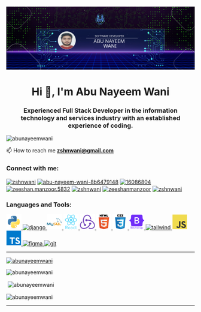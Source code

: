 ![logo](https://github.com/abunayeemwani/abunayeemwani/blob/main/banner.svg)

<h1 align="center">Hi 👋, I'm Abu Nayeem Wani</h1>
<h3 align="center">Experienced Full Stack Developer in the information technology and services industry with an established experience of coding.</h3>

<p align="left"> <img src="https://komarev.com/ghpvc/?username=abunayeemwani&label=Profile%20views&color=0e75b6&style=flat" alt="abunayeemwani" /> </p>

📫 How to reach me **zshnwani@gmail.com**

<h3 align="left">Connect with me:</h3>
<p align="left">
<a href="https://twitter.com/zshnwani" target="blank"><img align="center" src="https://raw.githubusercontent.com/rahuldkjain/github-profile-readme-generator/master/src/images/icons/Social/twitter.svg" alt="zshnwani" height="30" width="40" /></a>
<a href="https://linkedin.com/in/abu-nayeem-wani-8b6479148" target="blank"><img align="center" src="https://raw.githubusercontent.com/rahuldkjain/github-profile-readme-generator/master/src/images/icons/Social/linked-in-alt.svg" alt="abu-nayeem-wani-8b6479148" height="30" width="40" /></a>
<a href="https://stackoverflow.com/users/16086804" target="blank"><img align="center" src="https://raw.githubusercontent.com/rahuldkjain/github-profile-readme-generator/master/src/images/icons/Social/stack-overflow.svg" alt="16086804" height="30" width="40" /></a>
<a href="https://fb.com/zeeshan.manzoor.5832" target="blank"><img align="center" src="https://raw.githubusercontent.com/rahuldkjain/github-profile-readme-generator/master/src/images/icons/Social/facebook.svg" alt="zeeshan.manzoor.5832" height="30" width="40" /></a>
<a href="https://www.hackerrank.com/zshnwani" target="blank"><img align="center" src="https://raw.githubusercontent.com/rahuldkjain/github-profile-readme-generator/master/src/images/icons/Social/hackerrank.svg" alt="zshnwani" height="30" width="40" /></a>
<a href="https://www.leetcode.com/zeeshanmanzoor" target="blank"><img align="center" src="https://raw.githubusercontent.com/rahuldkjain/github-profile-readme-generator/master/src/images/icons/Social/leet-code.svg" alt="zeeshanmanzoor" height="30" width="40" /></a>
<a href="https://auth.geeksforgeeks.org/user/zshnwani" target="blank"><img align="center" src="https://raw.githubusercontent.com/rahuldkjain/github-profile-readme-generator/master/src/images/icons/Social/geeks-for-geeks.svg" alt="zshnwani" height="30" width="40" /></a>
</p>

<h3 align="left">Languages and Tools:</h3>
<p align="left"><a href="https://www.python.org" target="_blank" rel="noreferrer"> <img src="https://raw.githubusercontent.com/devicons/devicon/master/icons/python/python-original.svg" alt="python" width="40" height="40"/> </a> <a href="https://www.djangoproject.com/" target="_blank" rel="noreferrer"> <img src="https://cdn.worldvectorlogo.com/logos/django.svg" alt="django" width="40" height="40"/> </a> <a href="https://www.mysql.com/" target="_blank" rel="noreferrer"> <img src="https://raw.githubusercontent.com/devicons/devicon/master/icons/mysql/mysql-original-wordmark.svg" alt="mysql" width="40" height="40"/> </a> <a href="https://reactjs.org/" target="_blank" rel="noreferrer"> <img src="https://raw.githubusercontent.com/devicons/devicon/master/icons/react/react-original-wordmark.svg" alt="react" width="40" height="40"/> </a> <a href="https://redux.js.org" target="_blank" rel="noreferrer"> <img src="https://raw.githubusercontent.com/devicons/devicon/master/icons/redux/redux-original.svg" alt="redux" width="40" height="40"/> </a> <a href="https://www.w3.org/html/" target="_blank" rel="noreferrer"> <img src="https://raw.githubusercontent.com/devicons/devicon/master/icons/html5/html5-original-wordmark.svg" alt="html5" width="40" height="40"/> </a> <a href="https://www.w3schools.com/css/" target="_blank" rel="noreferrer"> <img src="https://raw.githubusercontent.com/devicons/devicon/master/icons/css3/css3-original-wordmark.svg" alt="css3" width="40" height="40"/> </a> <a href="https://getbootstrap.com" target="_blank" rel="noreferrer"> <img src="https://raw.githubusercontent.com/devicons/devicon/master/icons/bootstrap/bootstrap-plain-wordmark.svg" alt="bootstrap" width="40" height="40"/> </a> <a href="https://tailwindcss.com/" target="_blank" rel="noreferrer"> <img src="https://www.vectorlogo.zone/logos/tailwindcss/tailwindcss-icon.svg" alt="tailwind" width="40" height="40"/> </a> <a href="https://developer.mozilla.org/en-US/docs/Web/JavaScript" target="_blank" rel="noreferrer"> <img src="https://raw.githubusercontent.com/devicons/devicon/master/icons/javascript/javascript-original.svg" alt="javascript" width="40" height="40"/> </a> <a href="https://www.typescriptlang.org/" target="_blank" rel="noreferrer"> <img src="https://raw.githubusercontent.com/devicons/devicon/master/icons/typescript/typescript-original.svg" alt="typescript" width="40" height="40"/> </a> <a href="https://www.figma.com/" target="_blank" rel="noreferrer"> <img src="https://www.vectorlogo.zone/logos/figma/figma-icon.svg" alt="figma" width="40" height="40"/> </a> <a href="https://git-scm.com/" target="_blank" rel="noreferrer"> <img src="https://www.vectorlogo.zone/logos/git-scm/git-scm-icon.svg" alt="git" width="40" height="40"/> </a></p>

---

<p align="left"> <a href="https://github.com/ryo-ma/github-profile-trophy"><img src="https://github-profile-trophy.vercel.app/?username=abunayeemwani&theme=onedark&column=4&margin-w=10&margin-h=10" alt="abunayeemwani" /></a> </p>

<p><img src="https://github-readme-stats.vercel.app/api/top-langs?username=abunayeemwani&show_icons=true&locale=en&layout=compact" alt="abunayeemwani" /></p>

<p>&nbsp;<img align="center" src="https://github-readme-stats.vercel.app/api?username=abunayeemwani&show_icons=true&locale=en" alt="abunayeemwani" /></p>

<p><img align="center" src="https://github-readme-streak-stats.herokuapp.com/?user=abunayeemwani&" alt="abunayeemwani" /></p>

---
